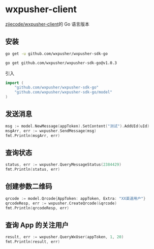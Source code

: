 # wxpusher-client

[zjiecode/wxpusher-client](https://github.com/zjiecode/wxpusher-client)的 Go 语言版本

## 安装

```sh
go get -u github.com/wxpusher/wxpusher-sdk-go
```

```sh
go get github.com/wxpusher/wxpusher-sdk-go@v1.0.3
```

引入

```go
import (
	"github.com/wxpusher/wxpusher-sdk-go"
	"github.com/wxpusher/wxpusher-sdk-go/model"
)
```

## 发送消息

```go
msg := model.NewMessage(appToken).SetContent("测试").AddUId(uId)
msgArr, err := wxpusher.SendMessage(msg)
fmt.Println(msgArr, err)
```

## 查询状态

```go
status, err := wxpusher.QueryMessageStatus(2384429)
fmt.Println(status, err)
```

## 创建参数二维码

```go
qrcode := model.Qrcode{AppToken: appToken, Extra: "XX渠道用户"}
qrcodeResp, err := wxpusher.CreateQrcode(&qrcode)
fmt.Println(qrcodeResp, err)
```

## 查询 App 的关注用户

```go
result, err := wxpusher.QueryWxUser(appToken, 1, 20)
fmt.Println(result, err)
```
